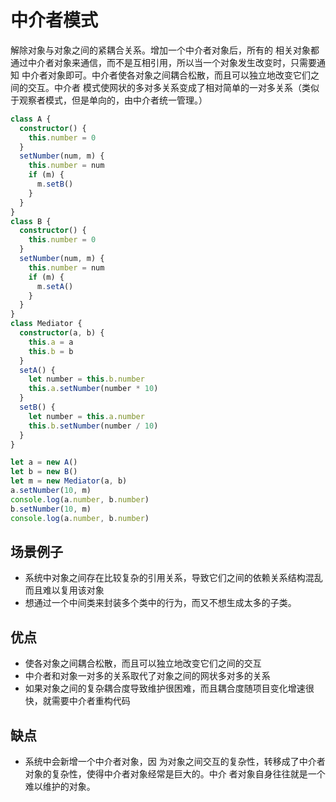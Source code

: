 # 中介者模式

解除对象与对象之间的紧耦合关系。增加一个中介者对象后，所有的 相关对象都通过中介者对象来通信，而不是互相引用，所以当一个对象发生改变时，只需要通知 中介者对象即可。中介者使各对象之间耦合松散，而且可以独立地改变它们之间的交互。中介者 模式使网状的多对多关系变成了相对简单的一对多关系（类似于观察者模式，但是单向的，由中介者统一管理。）

```typescript
class A {
  constructor() {
    this.number = 0
  }
  setNumber(num, m) {
    this.number = num
    if (m) {
      m.setB()
    }
  }
}
class B {
  constructor() {
    this.number = 0
  }
  setNumber(num, m) {
    this.number = num
    if (m) {
      m.setA()
    }
  }
}
class Mediator {
  constructor(a, b) {
    this.a = a
    this.b = b
  }
  setA() {
    let number = this.b.number
    this.a.setNumber(number * 10)
  }
  setB() {
    let number = this.a.number
    this.b.setNumber(number / 10)
  }
}

let a = new A()
let b = new B()
let m = new Mediator(a, b)
a.setNumber(10, m)
console.log(a.number, b.number)
b.setNumber(10, m)
console.log(a.number, b.number)
```

## 场景例子

- 系统中对象之间存在比较复杂的引用关系，导致它们之间的依赖关系结构混乱而且难以复用该对象
- 想通过一个中间类来封装多个类中的行为，而又不想生成太多的子类。

## 优点

- 使各对象之间耦合松散，而且可以独立地改变它们之间的交互
- 中介者和对象一对多的关系取代了对象之间的网状多对多的关系
- 如果对象之间的复杂耦合度导致维护很困难，而且耦合度随项目变化增速很快，就需要中介者重构代码

## 缺点

- 系统中会新增一个中介者对象，因 为对象之间交互的复杂性，转移成了中介者对象的复杂性，使得中介者对象经常是巨大的。中介 者对象自身往往就是一个难以维护的对象。
